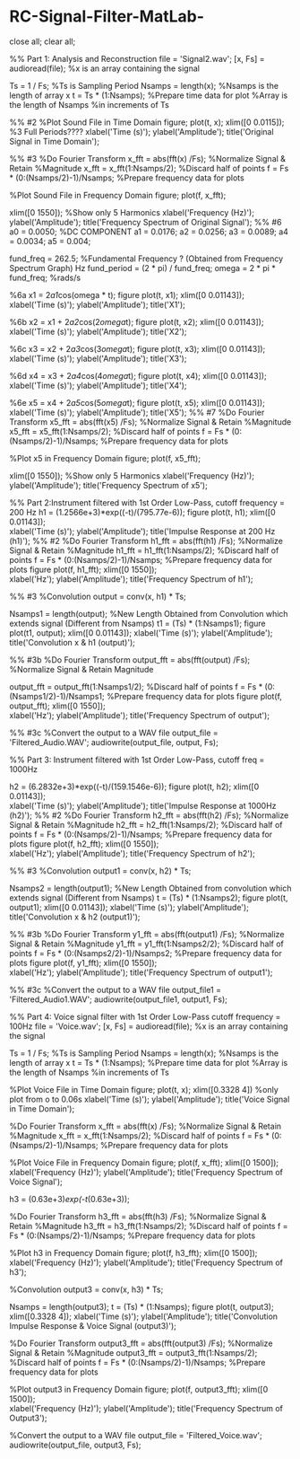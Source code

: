 # RC-Signal-Filter-MatLab-
close all;
clear all;

%% Part 1: Analysis and Reconstruction
file = 'Signal2.wav';
[x, Fs] = audioread(file);          %x is an array containing the signal

Ts = 1 / Fs;                        %Ts is Sampling Period
Nsamps = length(x);                 %Nsamps is the length of array x
t = Ts * (1:Nsamps);                %Prepare time data for plot
                                    %Array is the length of Nsamps 
                                    %in increments of Ts
                                    
%% #2
%Plot Sound File in Time Domain
figure;
plot(t, x);
xlim([0 0.0115]);                      %3 Full Periods????
xlabel('Time (s)');
ylabel('Amplitude');
title('Original Signal in Time Domain');

%% #3
%Do Fourier Transform
x_fft = abs(fft(x) /Fs);            %Normalize Signal & Retain
                                    %Magnitude
x_fft = x_fft(1:Nsamps/2);          %Discard half of points
f = Fs * (0:(Nsamps/2)-1)/Nsamps;   %Prepare frequency data for plots

%Plot Sound File in Frequency Domain
figure;
plot(f, x_fft);

xlim([0 1550]);                     %Show only 5 Harmonics
xlabel('Frequency (Hz)');
ylabel('Amplitude');
title('Frequency Spectrum of Original Signal');
%% #6
a0 = 0.0050; %DC COMPONENT
a1 = 0.0176;
a2 = 0.0256;
a3 = 0.0089;
a4 = 0.0034;
a5 = 0.004;

fund_freq =   262.5;  %Fundamental Frequency ? (Obtained from Frequency Spectrum Graph) Hz
fund_period = (2 * pi) / fund_freq;
omega = 2 * pi * fund_freq; %rads/s

%6a
x1 = 2*a1*cos(omega * t);
figure
plot(t, x1);
xlim([0  0.01143]);  
xlabel('Time (s)');
ylabel('Amplitude');
title('X1');

   
%6b
x2 = x1 + 2*a2*cos(2*omega*t);
figure
plot(t, x2);
xlim([0  0.01143]);  
xlabel('Time (s)');
ylabel('Amplitude');
title('X2');


%6c
x3 = x2 + 2*a3*cos(3*omega*t);
figure
plot(t, x3);
xlim([0  0.01143]);  
xlabel('Time (s)');
ylabel('Amplitude');
title('X3');


%6d
x4 = x3 + 2*a4*cos(4*omega*t);
figure
plot(t, x4);
xlim([0  0.01143]);  
xlabel('Time (s)');
ylabel('Amplitude');
title('X4');


%6e
x5 = x4 + 2*a5*cos(5*omega*t);
figure
plot(t, x5);
xlim([0  0.01143]);  
xlabel('Time (s)');
ylabel('Amplitude');
title('X5');
%% #7
%Do Fourier Transform
x5_fft = abs(fft(x5) /Fs);            %Normalize Signal & Retain
                                    %Magnitude
x5_fft = x5_fft(1:Nsamps/2);          %Discard half of points
f = Fs * (0:(Nsamps/2)-1)/Nsamps;   %Prepare frequency data for plots

%Plot x5 in Frequency Domain
figure;
plot(f, x5_fft);

xlim([0 1550]);                     %Show only 5 Harmonics
xlabel('Frequency (Hz)');
ylabel('Amplitude');
title('Frequency Spectrum of x5');

%% Part 2:Instrument filtered with 1st Order Low-Pass, cutoff frequency = 200 Hz
h1 = (1.2566e+3)*exp((-t)/(795.77e-6));
figure
plot(t, h1);
xlim([0  0.01143]);  
xlabel('Time (s)');
ylabel('Amplitude');
title('Impulse Response at 200 Hz (h1)');
%% #2
%Do Fourier Transform
h1_fft = abs(fft(h1) /Fs);            %Normalize Signal & Retain
                                    %Magnitude
h1_fft = h1_fft(1:Nsamps/2);          %Discard half of points
f = Fs * (0:(Nsamps/2)-1)/Nsamps;   %Prepare frequency data for plots
figure
plot(f, h1_fft);
xlim([0  1550]);  
xlabel('Hz');
ylabel('Amplitude');
title('Frequency Spectrum of h1');

%% #3
%Convolution
output = conv(x, h1) * Ts;

Nsamps1 = length(output); %New Length Obtained from Convolution  which extends signal (Different from Nsamps)
t1 = (Ts) * (1:Nsamps1);
figure
plot(t1, output);
xlim([0 0.01143]);
xlabel('Time (s)');
ylabel('Amplitude');
title('Convolution x & h1 (output)');

%% #3b
%Do Fourier Transform
output_fft = abs(fft(output) /Fs);            %Normalize Signal & Retain Magnitude

output_fft = output_fft(1:Nsamps1/2);          %Discard half of points
f = Fs * (0:(Nsamps1/2)-1)/Nsamps1;   %Prepare frequency data for plots
figure
plot(f, output_fft);
xlim([0  1550]);  
xlabel('Hz');
ylabel('Amplitude');
title('Frequency Spectrum of output');


%% #3c
%Convert the output to a WAV file
output_file = 'Filtered_Audio.WAV';
audiowrite(output_file, output, Fs);


%% Part 3: Instrument filtered with 1st Order Low-Pass, cutoff freq = 1000Hz

h2 = (6.2832e+3)*exp((-t)/(159.1546e-6));
figure
plot(t, h2);
xlim([0  0.01143]);  
xlabel('Time (s)');
ylabel('Amplitude');
title('Impulse Response at 1000Hz (h2)');
%% #2
%Do Fourier Transform
h2_fft = abs(fft(h2) /Fs);            %Normalize Signal & Retain
                                    %Magnitude
h2_fft = h2_fft(1:Nsamps/2);          %Discard half of points
f = Fs * (0:(Nsamps/2)-1)/Nsamps;   %Prepare frequency data for plots
figure
plot(f, h2_fft);
xlim([0  1550]);  
xlabel('Hz');
ylabel('Amplitude');
title('Frequency Spectrum of h2');

%% #3
%Convolution
output1 = conv(x, h2) * Ts;

Nsamps2 = length(output1); %New Length Obtained from convolution which extends signal (Different from Nsamps)
t = (Ts) * (1:Nsamps2);
figure
plot(t, output1);
xlim([0 0.01143]);
xlabel('Time (s)');
ylabel('Amplitude');
title('Convolution x & h2 (output1)');

%% #3b
%Do Fourier Transform
y1_fft = abs(fft(output1) /Fs);            %Normalize Signal & Retain
                                    %Magnitude
y1_fft = y1_fft(1:Nsamps2/2);          %Discard half of points
f = Fs * (0:(Nsamps2/2)-1)/Nsamps2;   %Prepare frequency data for plots
figure
plot(f, y1_fft);
xlim([0  1550]);  
xlabel('Hz');
ylabel('Amplitude');
title('Frequency Spectrum of output1');

%% #3c
%Convert the output to a WAV file
output_file1 = 'Filtered_Audio1.WAV';
audiowrite(output_file1, output1, Fs);

%% Part 4: Voice signal filter with 1st Order Low-Pass cutoff frequency = 100Hz
file = 'Voice.wav';
[x, Fs] = audioread(file);          %x is an array containing the signal

Ts = 1 / Fs;                        %Ts is Sampling Period
Nsamps = length(x);                 %Nsamps is the length of array x
t = Ts * (1:Nsamps);                %Prepare time data for plot
                                    %Array is the length of Nsamps 
                                    %in increments of Ts
                                    
%Plot Voice File in Time Domain
figure;
plot(t, x);
xlim([0.3328 4])                      %only plot from o to 0.06s
xlabel('Time (s)');
ylabel('Amplitude');
title('Voice Signal in Time Domain');

                            
%Do Fourier Transform
x_fft = abs(fft(x) /Fs);            %Normalize Signal & Retain
                                    %Magnitude
x_fft = x_fft(1:Nsamps/2);          %Discard half of points
f = Fs * (0:(Nsamps/2)-1)/Nsamps;   %Prepare frequency data for plots

%Plot Voice File in Frequency Domain
figure;
plot(f, x_fft);
xlim([0 1500]);                     
xlabel('Frequency (Hz)');
ylabel('Amplitude');
title('Frequency Spectrum of Voice Signal');

h3 = (0.63e+3)*exp(-t*(0.63e+3));

%Do Fourier Transform
h3_fft = abs(fft(h3) /Fs);            %Normalize Signal & Retain
                                    %Magnitude
h3_fft = h3_fft(1:Nsamps/2);          %Discard half of points
f = Fs * (0:(Nsamps/2)-1)/Nsamps;   %Prepare frequency data for plots



%Plot h3 in Frequency Domain
figure;
plot(f, h3_fft);
xlim([0 1500]);
xlabel('Frequency (Hz)');
ylabel('Amplitude');
title('Frequency Spectrum of h3');

%Convolution
output3 = conv(x, h3) * Ts;

Nsamps = length(output3);
t = (Ts) * (1:Nsamps);
figure
plot(t, output3);
xlim([0.3328 4]);
xlabel('Time (s)');
ylabel('Amplitude');
title('Convolution Impulse Response & Voice Signal (output3)');

%Do Fourier Transform
output3_fft = abs(fft(output3) /Fs);            %Normalize Signal & Retain
                                    %Magnitude
output3_fft = output3_fft(1:Nsamps/2);          %Discard half of points
f = Fs * (0:(Nsamps/2)-1)/Nsamps;   %Prepare frequency data for plots

%Plot output3 in Frequency Domain
figure;
plot(f, output3_fft);
xlim([0 1500]);                     
xlabel('Frequency (Hz)');
ylabel('Amplitude');
title('Frequency Spectrum of Output3');


%Convert the output to a WAV file
output_file = 'Filtered_Voice.wav';
audiowrite(output_file, output3, Fs);

